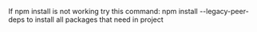 If  npm install is not working try this command: npm install --legacy-peer-deps
to install all packages that need in project

